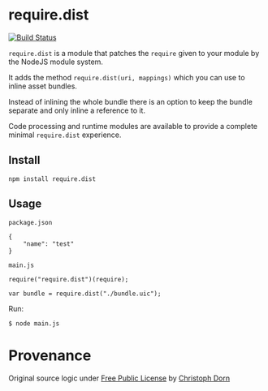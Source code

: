 require.dist
=============

[![Build Status](https://secure.travis-ci.org/pinf/require.dist.png)](https://travis-ci.org/pinf/require.dist)


`require.dist` is a module that patches the `require` given to your module by the NodeJS module system.

It adds the method `require.dist(uri, mappings)` which you can use to inline asset bundles.

Instead of inlining the whole bundle there is an option to keep the bundle separate and only inline a reference to it.

Code processing and runtime modules are available to provide a complete minimal `require.dist` experience.


Install
-------

    npm install require.dist


Usage
-----

`package.json`

    {
        "name": "test"
    }

`main.js`

    require("require.dist")(require);

    var bundle = require.dist("./bundle.uic");

Run:

    $ node main.js


Provenance
==========

Original source logic under [Free Public License](https://opensource.org/licenses/FPL-1.0.0) by [Christoph Dorn](http://christophdorn.com/)
